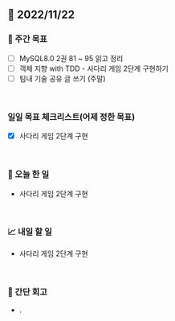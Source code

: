 ## 📅 2022/11/22


### 👏 주간 목표

- [ ] MySQL8.0 2권 81 ~ 95 읽고 정리
- [ ] 객체 지향 with TDD - 사다리 게임 2단계 구현하기
- [ ] 팀내 기술 공유 글 쓰기 (주말)

<br/>

### 일일 목표 체크리스트(어제 정한 목표)

- [x] 사다리 게임 2단계 구현

<br/>

### 💯 오늘 한 일

- 사다리 게임 2단계 구현

<br/>

### 📈 내일 할 일

- 사다리 게임 2단계 구현


<br/>

### 🤔 간단 회고

- .